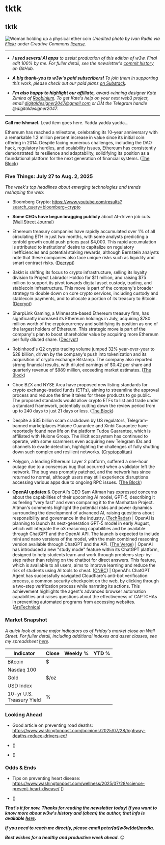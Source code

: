 # tktk
## tktk

![Woman holding up a physical ether coin](https://w3w.news/img/eth-1920.jpg)
*Unedited photo by Ivan Radic via [Flickr](https://www.flickr.com/people/26344495@N05/) under Creative Commons [license](https://creativecommons.org/licenses/by/2.0/).*

<hr>

- _**I used several AI apps** to assist production of this edition of w3w. Final edit 100% by me. For fuller detail, see the newsletter's [commit history](https://github.com/peteramckay/w3wnewsletter/commits) on GitHub._

- _**A big thank-you to w3w's paid subscribers!** To join them in supporting this work, please check out our paid plans [on Substack](https://w3wnews.substack.com/subscribe)._

- _**I'm also happy to highlight our affiliate,** award-winning designer Kate Zimina of [Roobinium](https://dribbble.com/roobinium). To get Kate's help on your next web3 project, email digitaldesigner2047@gmail.com or DM the Telegram handle @digitaldesigner2047._

<hr>

**Call me Ishmael.** Lead item goes here. Yadda yadda yadda...

<!-- Riff on Ethereum's 10th anniversary. -->

Ethereum has reached a milestone, celebrating its 10-year anniversary with a remarkable 1.2 million percent increase in value since its initial coin offering in 2014. Despite facing numerous challenges, including the DAO hack, regulatory hurdles, and scalability issues, Ethereum has consistently demonstrated its resilience and adaptability, solidifying its position as a foundational platform for the next generation of financial systems. ([The Block](https://www.theblock.co/post/364947/10-years-on-ethereum-has-rebuilt-itself-time-and-again-without-compromising-on-its-values-community-members-say)) <!-- Draft news summary by Leo/Llama 3.1 8B -->

<!--

<hr>

[![affiliate banner ad](https://w3w.news/img/affiliate-kz-letter.png)](
https://dribbble.com/roobinium)

<hr>

-->

### Five Things: July 27 to Aug. 2, 2025

*The week's top headlines about emerging technologies and trends reshaping the web:*

- Bloomberg Crypto: https://www.youtube.com/results?search_query=bloomberg+crypto

- **Some CEOs have begun bragging publicly** about AI-driven job cuts. ([Wall Street Journal](https://www.wsj.com/lifestyle/careers/layoff-business-strategy-reduce-staff-11796d66?st=2QS96N&reflink=desktopwebshare_permalink)) <!-- Draft news summary by Leo/Llama 3.1 8B -->

- Ethereum treasury companies have rapidly accumulated over 1% of all circulating ETH in just two months, with some analysts predicting a tenfold growth could push prices past $4,000. This rapid accumulation is attributed to institutions' desire to capitalize on regulatory inefficiencies and potential staking rewards, although Bernstein analysts note that these companies also face unique risks such as liquidity and smart contract risks. ([Decrypt](https://decrypt.co/332281/ethereum-treausry-10-percent-all-eth-standard-chartered)) <!-- Draft news summary by Leo/Llama 3.1 8B -->

- Bakkt is shifting its focus to crypto infrastructure, selling its loyalty division to Project Labrador Holdco for $11 million, and raising $75 million to support its pivot towards digital asset custody, trading, and stablecoin infrastructure. This move is part of the company's broader strategy to double down on core crypto services, including custody and stablecoin payments, and to allocate a portion of its treasury to Bitcoin. ([Decrypt](https://decrypt.co/332368/bakkt-sheds-loyalty-division-as-it-doubles-down-on-crypto)) <!-- Draft news summary by Leo/Llama 3.1 8B -->

- SharpLink Gaming, a Minnesota-based Ethereum treasury firm, has significantly increased its Ethereum holdings in July, acquiring $780 million worth of the cryptocurrency and solidifying its position as one of the largest holders of Ethereum. This strategic move is part of the company's plan to boost shareholder value by acquiring more Ethereum per fully diluted share. ([Decrypt](https://decrypt.co/332334/sharplink-gaming-drops-780-million-ethereum-july)) <!-- Draft news summary by Leo/Llama 3.1 8B -->

- Robinhood's Q2 crypto trading volume jumped 32% year-over-year to $28 billion, driven by the company's push into tokenization and its acquisition of crypto exchange Bitstamp. The company also reported strong financial results, with diluted earnings of $0.42 per share and quarterly revenue of $989 million, exceeding market estimates. ([The Block](https://www.theblock.co/post/364887/robinhoods-q2-crypto-volume-tokenization-bitstamp-deal)) <!-- Draft news summary by Leo/Llama 3.1 8B -->


- Cboe BZX and NYSE Arca have proposed new listing standards for crypto exchange-traded funds (ETFs), aiming to streamline the approval process and reduce the time it takes for these products to go public. The proposed standards would allow crypto ETFs to list and trade under a standard framework, potentially cutting down the review period from up to 240 days to just 21 days or less. ([The Block](https://www.theblock.co/post/364923/cboe-bzx-proposes-streamline-crypto-etf-approvals-to-the-sec)) <!-- Draft news summary by Leo/Llama 3.1 8B -->

- Despite a $35 billion scam crackdown by US regulators, Telegram-banned marketplaces Huione Guarantee and Xinbi Guarantee have reportedly found new life on the platform Tudou Guarantee, which is affiliated with Huione Group. The illicit ecosystem has continued to operate, with some scammers even acquiring new Telegram IDs and channels to evade detection, highlighting the challenges of fully shutting down such complex and resilient networks. ([Cryptopolitan](https://www.cryptopolitan.com/telegram-banned-35b-scam-marketplaces-life/)) <!-- Draft news summary by Leo/Llama 3.1 8B -->

- Polygon, a leading Ethereum Layer 2 platform, suffered a one-hour outage due to a consensus bug that occurred when a validator left the network. The bug was promptly patched, and the network has since returned to normal, although users may still experience disruptions accessing various apps due to ongoing RPC issues. ([The Block](https://www.theblock.co/post/364913/polygon-suffers-hour-long-outage-weeks-after-complex-hard-fork)) <!-- Draft news summary by Leo/Llama 3.1 8B -->

- **OpenAI updates:**& OpenAI's CEO Sam Altman has expressed concerns about the capabilities of their upcoming AI model, GPT-5, describing it as feeling "very fast" and even comparing it to the Manhattan Project. Altman's comments highlight the potential risks and power dynamics surrounding the development of advanced AI, raising questions about responsibility and governance in the industry.  ([TechRadar](https://www.techradar.com/ai-platforms-assistants/chatgpt/openais-ceo-says-hes-scared-of-gpt-5)) | OpenAI is planning to launch its next-generation GPT-5 model in early August, which will integrate the o3 reasoning capabilities and be available through ChatGPT and the OpenAI API. The launch is expected to include mini and nano versions of the model, with the main combined reasoning version available through ChatGPT and the API. ([The Verge](https://www.theverge.com/notepad-microsoft-newsletter/712950/openai-gpt-5-model-release-date-notepad)) | OpenAI has introduced a new "study mode" feature within its ChatGPT platform, designed to help students learn and work through problems step-by-step rather than relying on the chatbot for direct answers. This feature, which is available to all users, aims to improve learning and reduce the risk of students using AI tools to cheat. ([CNBC](https://www.cnbc.com/2025/07/29/openai-announces-new-study-mode-product-for-students-.html)) | OpenAI's ChatGPT Agent has successfully navigated Cloudflare's anti-bot verification process, a common security checkpoint on the web, by clicking through a two-step verification process while narrating its actions. This achievement highlights the agent's advanced browser automation capabilities and raises questions about the effectiveness of CAPTCHAs in preventing automated programs from accessing websites. ([ArsTechnica](https://arstechnica.com/information-technology/2025/07/openais-chatgpt-agent-casually-clicks-through-i-am-not-a-robot-verification-test/)) <!-- Draft news summary items by Leo/Llama 3.1 8B -->

### Market Snapshot

*A quick look at some major indicators as of Friday's market close on Wall Street. For fuller detail, including additional indexes and asset classes, see my spreadsheet [here](https://docs.google.com/spreadsheets/d/11XuSerOv1DG7vFWAkwoXehOe4G4xDMm6LSNL7SAL4vA/edit?usp=sharing).*

<table>

  <thead>
    <tr>
      <th>Indicator</th>
      <th>Close</th>
      <th>Weekly %</th>
      <th>YTD %</th>
    </tr>
  </thead>

  <tbody>
   <tr>
     <td>Bitcoin</td>
     <td>$</td>
     <td><!-- BTC weekly % change --></td>
     <td><!-- BTC YTD % change --></td>
   </tr>

   <tr>
     <td>Nasdaq 100</td>
     <td></td>
     <td></td>
     <td></td>
   </tr>

   <tr>
     <td>Gold</td>
     <td>$/oz</td>
     <td></td>
     <td></td>
   </tr>

   <tr>
     <td>USD Index</td>
     <td></td>
     <td></td>
     <td></td>
   </tr>

   <tr>
     <td>10-yr U.S.<br> Treasury Yield</td>
     <td>%</td>
     <td></td>
     <td></td>
   </tr>

</tbody>
</table>


### Looking Ahead

- Good article on preventing road deaths: https://www.washingtonpost.com/opinions/2025/07/28/highway-deaths-reduce-drivers-ed/

- ([]())

- ([]())

### Odds & Ends

- Tips on preventing heart disease: https://www.washingtonpost.com/wellness/2025/07/28/science-prevent-heart-disease/ ([]())

- ([]())

_**That's it for now. Thanks for reading the newsletter today! If you want to know more about w3w's history and (ahem) the author, that info is available [here](https://w3wnews.substack.com/about).**_

_**If you need to reach me directly, please email peter[at]w3w[dot]media.**_

_**Best wishes for a healthy and productive week ahead.**_ 😊
